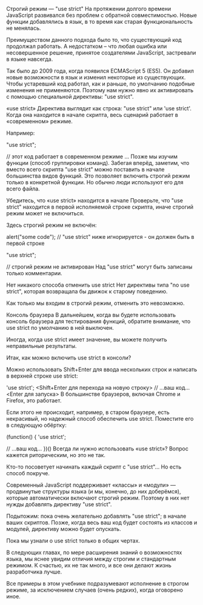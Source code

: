 Строгий режим — "use strict"
На протяжении долгого времени JavaScript развивался без проблем с обратной совместимостью. Новые функции добавлялись в язык, в то время как старая функциональность не менялась.

Преимуществом данного подхода было то, что существующий код продолжал работать. А недостатком – что любая ошибка или несовершенное решение, принятое создателями JavaScript, застревали в языке навсегда.

Так было до 2009 года, когда появился ECMAScript 5 (ES5). Он добавил новые возможности в язык и изменил некоторые из существующих. Чтобы устаревший код работал, как и раньше, по умолчанию подобные изменения не применяются. Поэтому нам нужно явно их активировать с помощью специальной директивы: "use strict".

«use strict»
Директива выглядит как строка: "use strict" или 'use strict'. Когда она находится в начале скрипта, весь сценарий работает в «современном» режиме.

Например:

"use strict";

// этот код работает в современном режиме
...
Позже мы изучим функции (способ группировки команд). Забегая вперёд, заметим, что вместо всего скрипта "use strict" можно поставить в начале большинства видов функций. Это позволяет включить строгий режим только в конкретной функции. Но обычно люди используют его для всего файла.

Убедитесь, что «use strict» находится в начале
Проверьте, что "use strict" находится в первой исполняемой строке скрипта, иначе строгий режим может не включиться.

Здесь строгий режим не включён:

alert("some code");
// "use strict" ниже игнорируется - он должен быть в первой строке

"use strict";

// строгий режим не активирован
Над "use strict" могут быть записаны только комментарии.

Нет никакого способа отменить use strict
Нет директивы типа "no use strict", которая возвращала бы движок к старому поведению.

Как только мы входим в строгий режим, отменить это невозможно.

Консоль браузера
В дальнейшем, когда вы будете использовать консоль браузера для тестирования функций, обратите внимание, что use strict по умолчанию в ней выключен.

Иногда, когда use strict имеет значение, вы можете получить неправильные результаты.

Итак, как можно включить use strict в консоли?

Можно использовать Shift+Enter для ввода нескольких строк и написать в верхней строке use strict:

'use strict'; <Shift+Enter для перехода на новую строку>
// ...ваш код...
<Enter для запуска>
В большинстве браузеров, включая Chrome и Firefox, это работает.

Если этого не происходит, например, в старом браузере, есть некрасивый, но надежный способ обеспечить use strict. Поместите его в следующую обёртку:

(function() {
'use strict';

// ...ваш код...
})()
Всегда ли нужно использовать «use strict»?
Вопрос кажется риторическим, но это не так.

Кто-то посоветует начинать каждый скрипт с "use strict"… Но есть способ покруче.

Современный JavaScript поддерживает «классы» и «модули» — продвинутые структуры языка (и мы, конечно, до них доберёмся), которые автоматически включают строгий режим. Поэтому в них нет нужды добавлять директиву "use strict".

Подытожим: пока очень желательно добавлять "use strict"; в начале ваших скриптов. Позже, когда весь ваш код будет состоять из классов и модулей, директиву можно будет опускать.

Пока мы узнали о use strict только в общих чертах.

В следующих главах, по мере расширения знаний о возможностях языка, мы яснее увидим отличия между строгим и стандартным режимом. К счастью, их не так много, и все они делают жизнь разработчика лучше.

Все примеры в этом учебнике подразумевают исполнение в строгом режиме, за исключением случаев (очень редких), когда оговорено иное.
